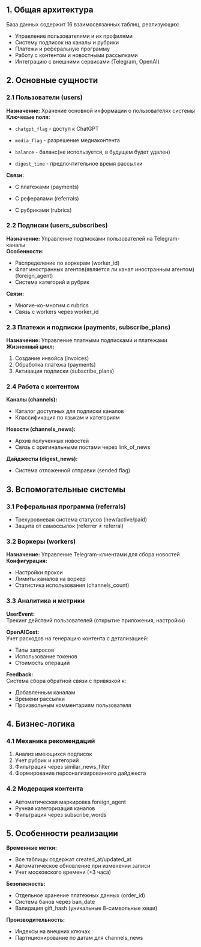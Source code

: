 ## 1. Общая архитектура

База данных содержит 16 взаимосвязанных таблиц, реализующих:
- Управление пользователями и их профилями
- Систему подписок на каналы и рубрики
- Платежи и реферальную программу
- Работу с контентом и новостными рассылками
- Интеграцию с внешними сервисами (Telegram, OpenAI)

## 2. Основные сущности

### 2.1 Пользователи (users)

**Назначение:** Хранение основной информации о пользователях системы  
**Ключевые поля:**

- `chatgpt_flag` - доступ к ChatGPT
    
- `media_flag` - разрешение медиаконтента
    
- `balance` - баланс(не используется, в будущем будет удален)
    
- `digest_time` - предпочтительное время рассылки
    

**Связи:**

- С платежами (payments)
    
- С рефералами (referrals)
    
- С рубриками (rubrics)
    

### 2.2 Подписки (users_subscribes)

**Назначение:** Управление подписками пользователей на Telegram-каналы  
**Особенности:**

- Распределение по воркерам (worker_id)
- Флаг иностранных агентов(является ли канал иностранным агентом) (foreign_agent)
- Система категорий и рубрик

**Связи:**

- Многие-ко-многим с rubrics
- Связь с workers через worker_id

### 2.3 Платежи и подписки (payments, subscribe_plans)

**Назначение:** Управление платными подписками и платежами  
**Жизненный цикл:**
1. Создание инвойса (invoices)
2. Обработка платежа (payments)
3. Активация подписки (subscribe_plans)
### 2.4 Работа с контентом

**Каналы (channels):**
- Каталог доступных для подписки каналов
- Классификация по языкам и категориям

**Новости (channels_news):**

- Архив полученных новостей
- Связь с оригинальными постами через link_of_news

**Дайджесты (digest_news):**
- Система отложенной отправки (sended flag)
## 3. Вспомогательные системы

### 3.1 Реферальная программа (referrals)

- Трехуровневая система статусов (new/active/paid)
- Защита от самоссылок (referrer ≠ referral)
### 3.2 Воркеры (workers)

**Назначение:** Управление Telegram-клиентами для сбора новостей  
**Конфигурация:**

- Настройки прокси
- Лимиты каналов на воркер
- Статистика использования (channels_count)
### 3.3 Аналитика и метрики

**UserEvent:**  
Трекинг действий пользователей (открытие приложения, настройки)

**OpenAICost:**  
Учет расходов на генерацию контента с детализацией:

- Типы запросов
- Использование токенов
- Стоимость операций

**Feedback:**  
Система сбора обратной связи с привязкой к:

- Добавленным каналам
- Времени рассылки
- Произвольным комментариям пользователя
## 4. Бизнес-логика
### 4.1 Механика рекомендаций

1. Анализ имеющихся подписок
2. Учет рубрик и категорий
3. Фильтрация через similar_news_filter
4. Формирование персонализированного дайджеста
### 4.2 Модерация контента

- Автоматическая маркировка foreign_agent
- Ручная категоризация каналов
- Фильтрация через subscribe_words
## 5. Особенности реализации

**Временные метки:**

- Все таблицы содержат created_at/updated_at
- Автоматическое обновление при изменении записи
- Учет московского времени (+3 часа)

**Безопасность:**
- Отдельное хранение платежных данных (order_id)
- Система банов через ban_date
- Валидация gift_hash (уникальные 8-символьные хеши)

**Производительность:**
- Индексы на внешних ключах
- Партиционирование по датам для channels_news
